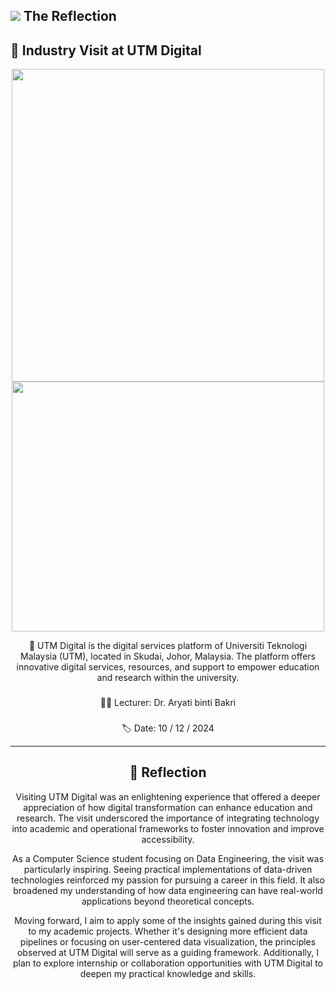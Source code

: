 ![](https://user-images.githubusercontent.com/18350557/176309783-0785949b-9127-417c-8b55-ab5a4333674e.gif) The Reflection
---
## 🎥 Industry Visit at UTM Digital 

<head>
<center>
<p align="center"> <img src="https://github.com/user-attachments/assets/eff01ab4-aa40-46c8-9ba7-f231b9756b0d" height="500" ; width="500">
  <br>
<img src="https://github.com/user-attachments/assets/f15c5704-b562-4032-8da2-61568923479d" height="400" ; width="500"></p>

📍
UTM Digital is the digital services platform of Universiti Teknologi Malaysia (UTM), located in Skudai, Johor, Malaysia. The platform offers innovative digital services, resources, and support to empower education and research within the university.
###
👩‍🏫
Lecturer: Dr. Aryati binti Bakri
###
🏷
Date: 10 / 12 / 2024

-----------
## 📜 Reflection
Visiting UTM Digital was an enlightening experience that offered a deeper appreciation of how digital transformation can enhance education and research. The visit underscored the importance of integrating technology into academic and operational frameworks to foster innovation and improve accessibility.

As a Computer Science student focusing on Data Engineering, the visit was particularly inspiring. Seeing practical implementations of data-driven technologies reinforced my passion for pursuing a career in this field. It also broadened my understanding of how data engineering can have real-world applications beyond theoretical concepts.

Moving forward, I aim to apply some of the insights gained during this visit to my academic projects. Whether it's designing more efficient data pipelines or focusing on user-centered data visualization, the principles observed at UTM Digital will serve as a guiding framework. Additionally, I plan to explore internship or collaboration opportunities with UTM Digital to deepen my practical knowledge and skills.

